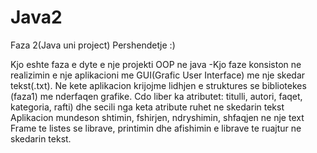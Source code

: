 # Java2
Faza 2(Java uni project)
Pershendetje :)

Kjo eshte faza e dyte e nje projekti OOP ne java 
-Kjo faze konsiston ne realizimin e nje aplikacioni me GUI(Grafic User Interface) me nje skedar tekst(.txt).
Ne kete aplikacion krijojme lidhjen e struktures se bibliotekes (faza1) me nderfaqen grafike.
Cdo liber ka atributet: titulli, autori, faqet, kategoria, rafti) dhe secili nga keta atribute ruhet ne skedarin tekst 
Aplikacion mundeson shtimin, fshirjen, ndryshimin, shfaqjen ne nje text Frame te listes se librave, printimin dhe afishimin e librave te ruajtur ne skedarin tekst.
